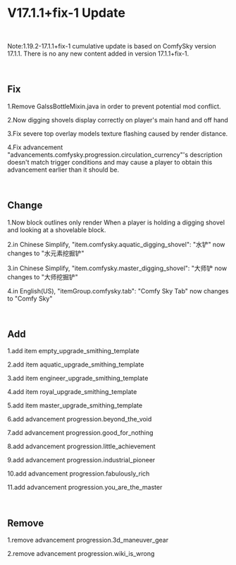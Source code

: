 # V17.1.1+fix-1 Update

​     

Note:1.19.2-17.1.1+fix-1 cumulative update is based on ComfySky version 17.1.1. There is no any new content added in version 17.1.1+fix-1. 

​     

## Fix

1.Remove GalssBottleMixin.java in order to prevent potential mod conflict.

2.Now digging shovels display correctly on player's main hand and off hand

3.Fix severe top overlay models texture flashing caused by render distance.

4.Fix advancement "advancements.comfysky.progression.circulation_currency"'s description doesn't match trigger conditions and may cause a player to obtain this advancement earlier than it should be.

​     

## Change

1.Now block outlines only render When a player is holding a digging shovel and looking at a shovelable block.

2.in Chinese Simplify, "item.comfysky.aquatic_digging_shovel": "水铲" now changes to "水元素挖掘铲"

3.in Chinese Simplify, "item.comfysky.master_digging_shovel": "大师铲 now changes to "大师挖掘铲"

4.in English(US), "itemGroup.comfysky.tab": "Comfy Sky Tab" now changes to "Comfy Sky"

​     

## Add

1.add item empty_upgrade_smithing_template

2.add item aquatic_upgrade_smithing_template

3.add item engineer_upgrade_smithing_template

4.add item royal_upgrade_smithing_template

5.add item master_upgrade_smithing_template

6.add advancement progression.beyond_the_void

7.add advancement progression.good_for_nothing

8.add advancement progression.little_achievement

9.add advancement progression.industrial_pioneer

10.add advancement progression.fabulously_rich

11.add advancement progression.you_are_the_master

​     

## Remove

1.remove advancement progression.3d_maneuver_gear

2.remove advancement progression.wiki_is_wrong
